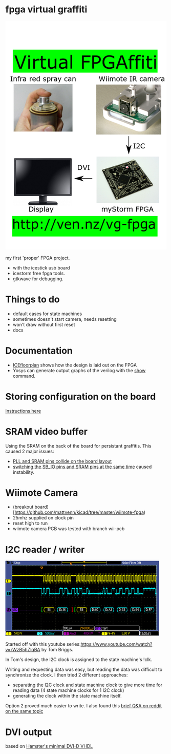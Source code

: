 # fpga virtual graffiti

![overview](docs/overview.png)

my first 'proper' FPGA project.

* with the icestick usb board
* icestorm free fpga tools.
* gtkwave for debugging.

# Things to do

* default cases for state machines
* sometimes doesn't start camera, needs resetting
* won't draw without first reset
* docs

# Documentation

* [ICEfloorplan](https://knielsen.github.io/ice40_viewer/ice40_viewer.html) shows how the design is laid out on the FPGA
* Yosys can generate output graphs of the verilog with the [show](http://www.clifford.at/yosys/cmd_show.html) command.

# Storing configuration on the board

[Instructions
here](https://forum.mystorm.uk/t/config-from-non-voltatile-memory/242/5)

# SRAM video buffer

Using the SRAM on the back of the board for persistant graffitis. This caused 2
major issues:

* [PLL and SRAM pins collide on the board layout](https://forum.mystorm.uk/t/placement-conflict-between-sb-io-for-ram-and-pll/224/12)
* [switching the SB_IO pins and SRAM pins at the same time](https://forum.mystorm.uk/t/fpga-unreliability-crashing-hanging/252/19) caused instability.

# Wiimote Camera

* (breakout board)[https://github.com/mattvenn/kicad/tree/master/wiimote-fpga)
* 25mhz supplied on clock pin
* reset high to run
* wiimote camera PCB was tested with branch wii-pcb

# I2C reader / writer

![fpga read](docs/fpga-i2c-read.png)

Started off with this youtube series:https://www.youtube.com/watch?v=rWzB5hZlqBA
by Tom Briggs.

In Tom's design, the I2C clock is assigned to the state machine's !clk.

Writing and requesting data was easy, but reading the data was difficult to
synchronize the clock. I then tried 2 different approaches:

* separating the I2C clock and state machine clock to give more time for reading
 data (4 state machine clocks for 1 I2C clock)
* generating the clock within the state machine itself.

Option 2 proved much easier to write. I also found this [brief Q&A on reddit on
the same topic](https://m.reddit.com/r/FPGA/comments/4oltue/when_writing_communication_protocols_spi_i2c_etc/)

# DVI output

based on [Hamster's minimal DVI-D
VHDL](http://hamsterworks.co.nz/mediawiki/index.php/Minimal_DVI-D)
